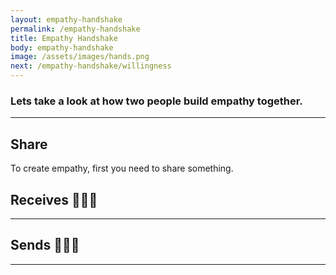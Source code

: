 ```yaml
---
layout: empathy-handshake
permalink: /empathy-handshake
title: Empathy Handshake
body: empathy-handshake
image: /assets/images/hands.png
next: /empathy-handshake/willingness
---
```


### Lets take a look at how two people build empathy together.

---
## Share
To create empathy, first you need to share something.

## Receives 💙🙋‍♀️
---
## Sends 💜🙋‍♀️
---